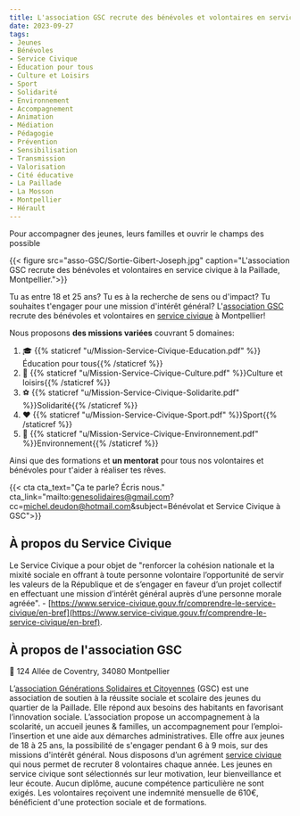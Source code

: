 ```yaml
---
title: L'association GSC recrute des bénévoles et volontaires en service civique
date: 2023-09-27
tags:
- Jeunes
- Bénévoles
- Service Civique
- Éducation pour tous
- Culture et Loisirs
- Sport
- Solidarité
- Environnement
- Accompagnement
- Animation
- Médiation
- Pédagogie
- Prévention
- Sensibilisation
- Transmission
- Valorisation
- Cité éducative
- La Paillade
- La Mosson
- Montpellier
- Hérault
---
```


Pour accompagner des jeunes, leurs familles et ouvrir le champs des possible

<!--more-->

{{< figure src="asso-GSC/Sortie-Gibert-Joseph.jpg" caption="L'association GSC recrute des bénévoles et volontaires en service civique à la Paillade, Montpellier.">}}

Tu as entre 18 et 25 ans? Tu es à la recherche de sens ou d'impact? Tu souhaites t'engager pour une mission d'intérêt général? L'[association GSC](https://www.helloasso.com/associations/generations-solidaires-et-citoyennes) recrute des bénévoles et volontaires en [service civique](https://www.service-civique.gouv.fr/) à Montpellier!

Nous proposons <b>des missions variées</b> couvrant 5 domaines: 
1. 🎓 {{% staticref "u/Mission-Service-Civique-Education.pdf" %}}Éducation pour tous{{% /staticref %}}
2. 🎥 {{% staticref "u/Mission-Service-Civique-Culture.pdf" %}}Culture et loisirs{{% /staticref %}}
3. ⚽ {{% staticref "u/Mission-Service-Civique-Solidarite.pdf" %}}Solidarité{{% /staticref %}}
4. ❤ {{% staticref "u/Mission-Service-Civique-Sport.pdf" %}}Sport{{% /staticref %}}
5. 🌱 {{% staticref "u/Mission-Service-Civique-Environnement.pdf" %}}Environnement{{% /staticref %}}

Ainsi que des formations et <b>un mentorat</b> pour tous nos volontaires et bénévoles pour t'aider à réaliser tes rêves.

{{< cta cta_text="Ça te parle? Écris nous." cta_link="mailto:genesolidaires@gmail.com?cc=michel.deudon@hotmail.com&subject=Bénévolat et Service Civique à GSC">}}

## À propos du Service Civique

Le Service Civique a pour objet de "renforcer la cohésion nationale et la mixité sociale en offrant à toute personne volontaire l’opportunité de servir les valeurs de la République et de s’engager en faveur d’un projet collectif en effectuant une mission d’intérêt général auprès d’une personne morale agréée". - [https://www.service-civique.gouv.fr/comprendre-le-service-civique/en-bref](https://www.service-civique.gouv.fr/comprendre-le-service-civique/en-bref).

## À propos de l'association GSC

📍 124 Allée de Coventry, 34080 Montpellier

L’[association Générations Solidaires et Citoyennes](https://www.helloasso.com/associations/generations-solidaires-et-citoyennes) (GSC) est une association de soutien à la réussite sociale et scolaire des jeunes du quartier de la Paillade. Elle répond aux besoins des habitants en favorisant l’innovation sociale. L’association propose un accompagnement à la scolarité, un accueil jeunes & familles, un accompagnement pour l’emploi-l’insertion et une aide aux démarches administratives. Elle offre aux jeunes de 18 à 25 ans, la possibilité de s'engager pendant 6 à 9 mois, sur des missions d'intérêt général. Nous disposons d’un agrément [service civique](https://www.service-civique.gouv.fr/) qui nous permet de recruter 8 volontaires chaque année. Les jeunes en service civique sont sélectionnés sur leur motivation, leur bienveillance et leur écoute. Aucun diplôme, aucune compétence particulière ne sont exigés. Les volontaires reçoivent une indemnité mensuelle de 610€, bénéficient d'une protection sociale et de formations.